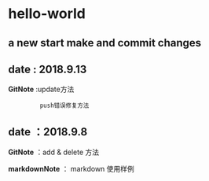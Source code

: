 # hello-world
a new start
make and commit  changes
---
## date : 2018.9.13
**GitNote** :update方法
             
             push错误修复方法
## date ：2018.9.8

**GitNote** ：add & delete 方法

**markdownNote** ： markdown 使用样例
